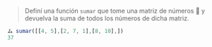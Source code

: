 > Definí una función `sumar` que tome una matriz de números :1234: y devuelva la suma de todos los números de dicha matriz.
>
```javascript
ム sumar([[4, 5],[2, 7, 1],[8, 10],])
37
```
